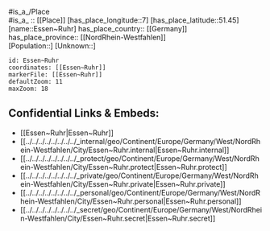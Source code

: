 ﻿---
location: [51.45,7] 
mapzoom: [7,12] 
mapmarker: city 
type: City
tags:
- geo/City


SpocWebEntityId: 30076
isDeleted: false
confidential: public

---
#is_a_/Place  
#is_a_ :: [[Place]] 
[has_place_longitude::7] 
[has_place_latitude::51.45] 
[name::Essen~Ruhr] 
has_place_country:: [[Germany]]  
has_place_province:: [[NordRhein-Westfahlen]]  
[Population::] 
[Unknown::] 


```leaflet
id: Essen~Ruhr
coordinates: [[Essen~Ruhr]] 
markerFile: [[Essen~Ruhr]] 
defaultZoom: 11 
maxZoom: 18
```


## Confidential Links & Embeds: 
- [[Essen~Ruhr|Essen~Ruhr]]  
- [[../../../../../../../../_internal/geo/Continent/Europe/Germany/West/NordRhein-Westfahlen/City/Essen~Ruhr.internal|Essen~Ruhr.internal]] 
- [[../../../../../../../../_protect/geo/Continent/Europe/Germany/West/NordRhein-Westfahlen/City/Essen~Ruhr.protect|Essen~Ruhr.protect]] 
- [[../../../../../../../../_private/geo/Continent/Europe/Germany/West/NordRhein-Westfahlen/City/Essen~Ruhr.private|Essen~Ruhr.private]] 
- [[../../../../../../../../_personal/geo/Continent/Europe/Germany/West/NordRhein-Westfahlen/City/Essen~Ruhr.personal|Essen~Ruhr.personal]] 
- [[../../../../../../../../_secret/geo/Continent/Europe/Germany/West/NordRhein-Westfahlen/City/Essen~Ruhr.secret|Essen~Ruhr.secret]] 
